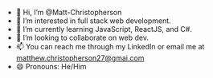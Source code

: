 - 👋 Hi, I’m @Matt-Christopherson
- 👀 I’m interested in full stack web development.
- 🌱 I’m currently learning JavaScript, ReactJS, and C#.
- 💞️ I’m looking to collaborate on web dev.
- 📫 You can reach me through my LinkedIn or email me at matthew.christopherson27@gmai.com
- 😄 Pronouns: He/Him

<!---
Matt-Christopherson/Matt-Christopherson is a ✨ special ✨ repository because its `README.md` (this file) appears on your GitHub profile.
You can click the Preview link to take a look at your changes.
--->
